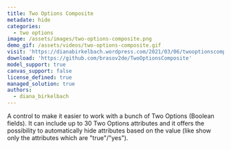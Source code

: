 ```yaml
---
title: Two Options Composite
metadate: hide
categories:
  - two options
image: /assets/images/two-options-composite.png
demo_gif: /assets/videos/two-options-composite.gif
visit: 'https://dianabirkelbach.wordpress.com/2021/03/06/twooptionscomposite-the-downside-of-pcf-composite-controls/'
download: 'https://github.com/brasov2de/TwoOptionsComposite'
model_support: true
canvas_support: false
license_defined: true
managed_solution: true
authors:
  - diana_birkelbach
---
```

A control to make it easier to work with a bunch of Two Options (Boolean fields). It can include up to 30 Two Options attributes and it offers the possibility to automatically hide attributes based on the value (like show only the attributes which are "true"/"yes").
